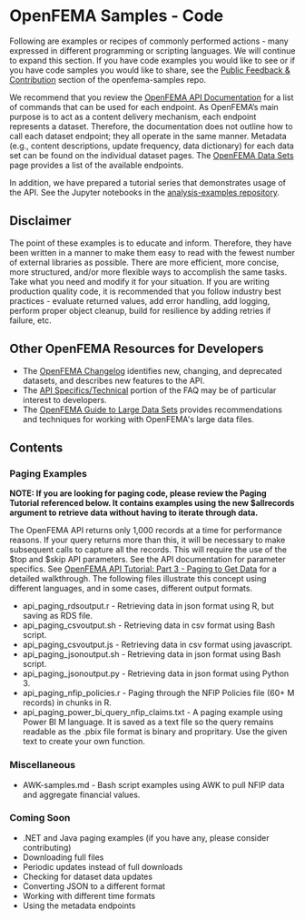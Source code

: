 # OpenFEMA Samples - Code 

Following are examples or recipes of commonly performed actions - many expressed in different programming or scripting languages. We will continue to expand this section. If you have code examples you would like to see or if you have code samples you would like to share, see the [Public Feedback & Contribution](https://github.com/FEMA/openfema-samples/blob/master/CONTRIBUTING.md) section of the openfema-samples repo. 

We recommend that you review the [OpenFEMA API Documentation](https://www.fema.gov/about/openfema/api) for a list of commands that can be used for each endpoint. As OpenFEMA’s main purpose is to act as a content delivery mechanism, each endpoint represents a dataset. Therefore, the documentation does not outline how to call each dataset endpoint; they all operate in the same manner. Metadata (e.g., content descriptions, update frequency, data dictionary) for each data set can be found on the individual dataset pages. The [OpenFEMA Data Sets](https://www.fema.gov/about/openfema/data-sets) page provides a list of the available endpoints.

In addition, we have prepared a tutorial series that demonstrates usage of the API. See the Jupyter notebooks in the [analysis-examples repository](https://github.com/FEMA/openfema-samples/tree/master/analysis-examples).

## Disclaimer
The point of these examples is to educate and inform. Therefore, they have been written in a manner to make them easy to read with the fewest number of external libraries as possible. There are more efficient, more concise, more structured, and/or more flexible ways to accomplish the same tasks. Take what you need and modify it for your situation. If you are writing production quality code, it is recommended that you follow industry best practices - evaluate returned values, add error handling, add logging, perform proper object cleanup, build for resilience by adding retries if failure, etc.

## Other OpenFEMA Resources for Developers

- The [OpenFEMA Changelog](https://www.fema.gov/about/openfema/changelog) identifies new, changing, and deprecated datasets, and describes new features to the API.
- The [API Specifics/Technical](https://www.fema.gov/about/openfema/faq) portion of the FAQ may be of particular interest to developers.
- The [OpenFEMA Guide to Large Data Sets](https://www.fema.gov/about/openfema/working-with-large-data-sets) provides recommendations and techniques for working with OpenFEMA's large data files. 

## Contents
### Paging Examples

__NOTE: If you are looking for paging code, please review the Paging Tutorial referenced below. It contains examples using the new $allrecords argument to retrieve data without having to iterate through data.__

The OpenFEMA API returns only 1,000 records at a time for performance reasons. If your query returns more than this, it will be necessary to make subsequent calls to capture all the records. This will require the use of the $top and $skip API parameters. See the API documentation for parameter specifics. See [OpenFEMA API Tutorial: Part 3 - Paging to Get Data](https://github.com/FEMA/openfema-samples/blob/master/analysis-examples/API_Tutorial_Part_3_PagingToGetData.ipynb) for a detailed walkthrough. The following files illustrate this concept using different languages, and in some cases, different output formats.

- api_paging_rdsoutput.r - Retrieving data in json format using R, but saving as RDS file.
- api_paging_csvoutput.sh - Retrieving data in csv format using Bash script.
- api_paging_csvoutput.js - Retrieving data in csv format using javascript.
- api_paging_jsonoutput.sh - Retrieving data in json format using Bash script.
- api_paging_jsonoutput.py - Retrieving data in json format using Python 3.
- api_paging_nfip_policies.r - Paging through the NFIP Policies file (60+ M records) in chunks in R.
- api_paging_power_bi_query_nfip_claims.txt - A paging example using Power BI M language. It is saved as a text file so the query remains readable as the .pbix file format is binary and propritary. Use the given text to create your own function.

### Miscellaneous 

- AWK-samples.md - Bash script examples using AWK to pull NFIP data and aggregate financial values.

### Coming Soon

- .NET and Java paging examples (if you have any, please consider contributing)
- Downloading full files
- Periodic updates instead of full downloads
- Checking for dataset data updates
- Converting JSON to a different format
- Working with different time formats
- Using the metadata endpoints